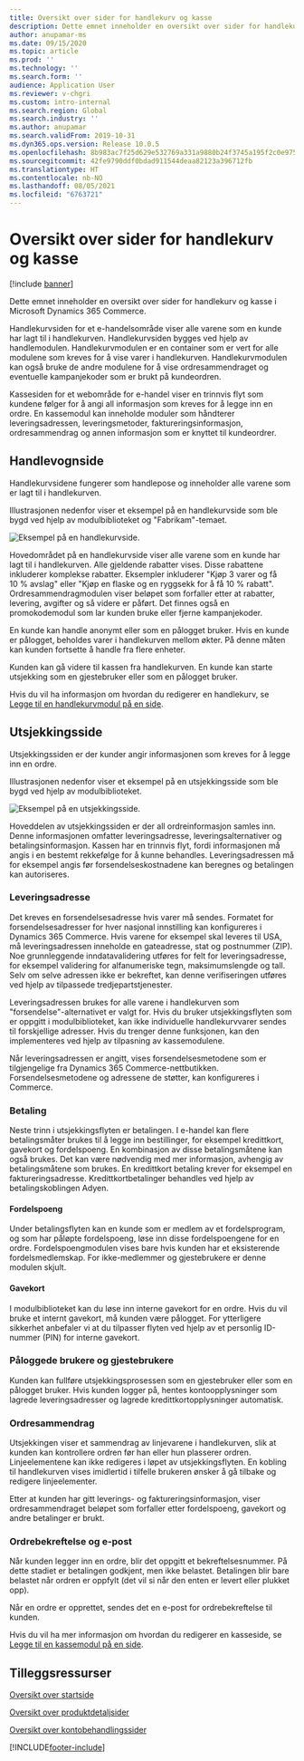 ```yaml
---
title: Oversikt over sider for handlekurv og kasse
description: Dette emnet inneholder en oversikt over sider for handlekurv og kasse i Microsoft Dynamics 365 Commerce.
author: anupamar-ms
ms.date: 09/15/2020
ms.topic: article
ms.prod: ''
ms.technology: ''
ms.search.form: ''
audience: Application User
ms.reviewer: v-chgri
ms.custom: intro-internal
ms.search.region: Global
ms.search.industry: ''
ms.author: anupamar
ms.search.validFrom: 2019-10-31
ms.dyn365.ops.version: Release 10.0.5
ms.openlocfilehash: 8b983ac7f25d629e532769a331a9880b24f3745a195f2c0e9752b238039232a0
ms.sourcegitcommit: 42fe9790ddf0bdad911544deaa82123a396712fb
ms.translationtype: HT
ms.contentlocale: nb-NO
ms.lasthandoff: 08/05/2021
ms.locfileid: "6763721"
---
```

# <a name="cart-and-checkout-pages-overview"></a>Oversikt over sider for handlekurv og kasse

[!include [banner](includes/banner.md)]

Dette emnet inneholder en oversikt over sider for handlekurv og kasse i Microsoft Dynamics 365 Commerce.

Handlekurvsiden for et e-handelsområde viser alle varene som en kunde har lagt til i handlekurven. Handlekurvsiden bygges ved hjelp av handlemodulen. Handlekurvmodulen er en container som er vert for alle modulene som kreves for å vise varer i handlekurven. Handlekurvmodulen kan også bruke de andre modulene for å vise ordresammendraget og eventuelle kampanjekoder som er brukt på kundeordren.

Kassesiden for et webområde for e-handel viser en trinnvis flyt som kundene følger for å angi all informasjon som kreves for å legge inn en ordre. En kassemodul kan inneholde moduler som håndterer leveringsadressen, leveringsmetoder, faktureringsinformasjon, ordresammendrag og annen informasjon som er knyttet til kundeordrer.

## <a name="cart-page"></a>Handlevognside

Handlekurvsidene fungerer som handlepose og inneholder alle varene som er lagt til i handlekurven.

Illustrasjonen nedenfor viser et eksempel på en handlekurvside som ble bygd ved hjelp av modulbiblioteket og "Fabrikam"-temaet.

![Eksempel på en handlekurvside.](./media/cart2.PNG)

Hovedområdet på en handlekurvside viser alle varene som en kunde har lagt til i handlekurven. Alle gjeldende rabatter vises. Disse rabattene inkluderer komplekse rabatter. Eksempler inkluderer "Kjøp 3 varer og få 10 % avslag" eller "Kjøp en flaske og en ryggsekk for å få 10 % rabatt". Ordresammendragmodulen viser beløpet som forfaller etter at rabatter, levering, avgifter og så videre er påført. Det finnes også en promokodemodul som lar kunden bruke eller fjerne kampanjekoder.

En kunde kan handle anonymt eller som en pålogget bruker. Hvis en kunde er pålogget, beholdes varer i handlekurven mellom økter. På denne måten kan kunden fortsette å handle fra flere enheter.

Kunden kan gå videre til kassen fra handlekurven. En kunde kan starte utsjekking som en gjestebruker eller som en pålogget bruker.

Hvis du vil ha informasjon om hvordan du redigerer en handlekurv, se [Legge til en handlekurvmodul på en side](add-cart-module.md).

## <a name="checkout-page"></a>Utsjekkingsside

Utsjekkingssiden er der kunder angir informasjonen som kreves for å legge inn en ordre.

Illustrasjonen nedenfor viser et eksempel på en utsjekkingsside som ble bygd ved hjelp av modulbiblioteket.

![Eksempel på en utsjekkingsside.](./media/Checkout.PNG)

Hoveddelen av utsjekkingssiden er der all ordreinformasjon samles inn. Denne informasjonen omfatter leveringsadresse, leveringsalternativer og betalingsinformasjon. Kassen har en trinnvis flyt, fordi informasjonen må angis i en bestemt rekkefølge for å kunne behandles. Leveringsadressen må for eksempel angis før forsendelseskostnadene kan beregnes og betalingen kan autoriseres.

### <a name="shipping-address"></a>Leveringsadresse

Det kreves en forsendelsesadresse hvis varer må sendes. Formatet for forsendelsesadresser for hver nasjonal innstilling kan konfigureres i Dynamics 365 Commerce. Hvis varene for eksempel skal leveres til USA, må leveringsadressen inneholde en gateadresse, stat og postnummer (ZIP). Noe grunnleggende inndatavalidering utføres for felt for leveringsadresse, for eksempel validering for alfanumeriske tegn, maksimumslengde og tall. Selv om selve adressen ikke er bekreftet, kan denne verifiseringen utføres ved hjelp av tilpassede tredjepartstjenester.

Leveringsadressen brukes for alle varene i handlekurven som "forsendelse"-alternativet er valgt for. Hvis du bruker utsjekkingsflyten som er oppgitt i modulbiblioteket, kan ikke individuelle handlekurvvarer sendes til forskjellige adresser. Hvis du trenger denne funksjonen, kan den implementeres ved hjelp av tilpasning av kassemodulene.

Når leveringsadressen er angitt, vises forsendelsesmetodene som er tilgjengelige fra Dynamics 365 Commerce-nettbutikken. Forsendelsesmetodene og adressene de støtter, kan konfigureres i Commerce.

### <a name="payment"></a>Betaling

Neste trinn i utsjekkingsflyten er betalingen. I e-handel kan flere betalingsmåter brukes til å legge inn bestillinger, for eksempel kredittkort, gavekort og fordelspoeng. En kombinasjon av disse betalingsmåtene kan også brukes. Det kan være nødvendig med mer informasjon, avhengig av betalingsmåtene som brukes. En kredittkort betaling krever for eksempel en faktureringsadresse. Kredittkortbetalinger behandles ved hjelp av betalingskoblingen Adyen.

#### <a name="loyalty-points"></a>Fordelspoeng

Under betalingsflyten kan en kunde som er medlem av et fordelsprogram, og som har påløpte fordelspoeng, løse inn disse fordelspoengene for en ordre. Fordelspoengmodulen vises bare hvis kunden har et eksisterende fordelsmedlemskap. For ikke-medlemmer og gjestebrukere er denne modulen skjult.

#### <a name="gift-cards"></a>Gavekort

I modulbiblioteket kan du løse inn interne gavekort for en ordre. Hvis du vil bruke et internt gavekort, må kunden være pålogget. For ytterligere sikkerhet anbefaler vi at du tilpasser flyten ved hjelp av et personlig ID-nummer (PIN) for interne gavekort.

### <a name="signed-in-and-guest-users"></a>Påloggede brukere og gjestebrukere

Kunden kan fullføre utsjekkingsprosessen som en gjestebruker eller som en pålogget bruker. Hvis kunden logger på, hentes kontoopplysninger som lagrede leveringsadresser og lagrede kredittkortopplysninger automatisk.

### <a name="order-summary"></a>Ordresammendrag

Utsjekkingen viser et sammendrag av linjevarene i handlekurven, slik at kunden kan kontrollere ordren før han eller hun plasserer ordren. Linjeelementene kan ikke redigeres i løpet av utsjekkingsflyten. En kobling til handlekurven vises imidlertid i tilfelle brukeren ønsker å gå tilbake og redigere linjeelementer.

Etter at kunden har gitt leverings- og faktureringsinformasjon, viser ordresammendraget beløpet som forfaller etter fordelspoeng, gavekort og andre betalinger er brukt.

### <a name="order-confirmation-and-email"></a>Ordrebekreftelse og e-post

Når kunden legger inn en ordre, blir det oppgitt et bekreftelsesnummer. På dette stadiet er betalingen godkjent, men ikke belastet. Betalingen blir bare belastet når ordren er oppfylt (det vil si når den enten er levert eller plukket opp).

Når en ordre er opprettet, sendes det en e-post for ordrebekreftelse til kunden.

Hvis du vil ha mer informasjon om hvordan du redigerer en kasseside, se [Legge til en kassemodul på en side](add-checkout-module.md).

## <a name="additional-resources"></a>Tilleggsressurser

[Oversikt over startside](quick-tour-home-page.md)

[Oversikt over produktdetaljsider](quick-tour-pdp.md)

[Oversikt over kontobehandlingssider](quick-tour-account-management.md)


[!INCLUDE[footer-include](../includes/footer-banner.md)]
